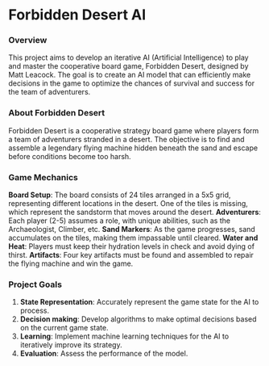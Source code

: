 # Forbidden Desert AI

### Overview
This project aims to develop an iterative AI (Artificial Intelligence) to play and master the cooperative board game, Forbidden Desert, designed by Matt Leacock. The goal is to create an AI model that can efficiently make decisions in the game to optimize the chances of survival and success for the team of adventurers.

### About Forbidden Desert
Forbidden Desert is a cooperative strategy board game where players form a team of adventurers stranded in a desert. The objective is to find and assemble a legendary flying machine hidden beneath the sand and escape before conditions become too harsh.

### Game Mechanics
**Board Setup**: The board consists of 24 tiles arranged in a 5x5 grid, representing different locations in the desert. One of the tiles is missing, which represent the sandstorm that moves around the desert.
**Adventurers**: Each player (2-5) assumes a role, with unique abilities, such as the Archaeologist, Climber, etc.
**Sand Markers**: As the game progresses, sand accumulates on the tiles, making them impassable until cleared.
**Water and Heat**: Players must keep their hydration levels in check and avoid dying of thirst.
**Artifacts**: Four key artifacts must be found and assembled to repair the flying machine and win the game.

### Project Goals
1. **State Representation**: Accurately represent the game state for the AI to process.
2. **Decision making**: Develop algorithms to make optimal decisions based on the current game state.
3. **Learning**: Implement machine learning techniques for the AI to iteratively improve its strategy.
3. **Evaluation**: Assess the performance of the model.
